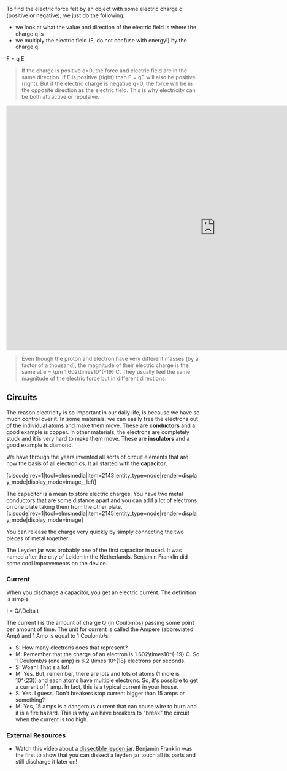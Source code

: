 To find the electric force felt by an object with some electric charge q (positive or negative), we just do the following:

* we look at what the value and direction of the electric field is where the charge q is 
* we multiply the electric field (E, do not confuse with energy!) by the charge q. 

<lrn-math>F = q E</lrn-math>

> If the charge is positive <lrn-math>q>0</lrn-math>, the force and electric field are in the same direction. If E is positive (right) than F = qE will also be positive (right). But if the electric charge is negative <lrn-math>q<0</lrn-math>, the force will be in the opposite direction as the electric field. This is why electricity can be both attractive or repulsive. 

<iframe src="https://h5p.org/h5p/embed/84196" width="1090" height="638" frameborder="0" allowfullscreen="allowfullscreen"></iframe><script src="https://h5p.org/sites/all/modules/h5p/library/js/h5p-resizer.js" charset="UTF-8"></script>
  
> Even though the proton and electron have very different masses (by a factor of a thousand), the magnitude of their electric charge is the same at <lrn-math>e = \pm 1.602\times10^{-19}</lrn-math> C. They usually feel the same magnitude of the electric force but in different directions. 

## Circuits

The reason electricity is so important in our daily life, is because we have so much control over it. In some materials, we can easily free the electrons out of the individual atoms and make them move. These are **conductors** and a good example is copper. In other materials, the electrons are completely stuck and it is very hard to make them move. These are **insulators** and a good example is diamond.

We have through the years invented all sorts of circuit elements that are now the basis of all electronics. It all started with the **capacitor**.

[ciscode|rev=1|tool=elmsmedia|item=2143|entity_type=node|render=display_mode|display_mode=image__left]

The capacitor is a mean to store electric charges. You have two metal conductors that are some distance apart and you can add a lot of electrons on one plate taking them from the other plate.
[ciscode|rev=1|tool=elmsmedia|item=2145|entity_type=node|render=display_mode|display_mode=image]

You can release the charge very quickly by simply connecting the two pieces of metal together.

The Leyden jar was probably one of the first capacitor in used. It was named after the city of Leiden in the Netherlands.  Benjamin Franklin did some cool improvements on the device.

### Current

When you discharge a capacitor, you get an electric current. The definition is simple

<lrn-math>I = Q/\Delta t</lrn-math>

The current <lrn-math>I</lrn-math> is the amount of charge Q (in Coulombs) passing some point per amount of time. The unit for current is called the Ampere (abbreviated Amp) and 1 Amp is equal to 1 Coulomb/s.

- S: How many electrons does that represent?
- M: Remember that the charge of an electron is <lrn-math>1.602\times10^{-19} C</lrn-math>. So 1 Coulomb/s (one amp) is <lrn-math>6.2 \times 10^{18}</lrn-math> electrons per seconds.
- S: Woah! That's a lot!
- M: Yes. But, remember, there are lots and lots of atoms (1 mole is <lrn-math>10^{23}</lrn-math>) and each atoms have multiple electrons. So, it's possible to get a current of 1 amp. In fact, this is a typical current in your house.
- S: Yes. I guess. Don't breakers stop current bigger than 15 amps or something?
- M: Yes, 15 amps is a dangerous current that can cause wire to burn and it is a fire hazard. This is why we have breakers to "break" the circuit when the current is too high.

### External Resources

- Watch this video about a <a href="https://www.youtube.com/watch?v=9ckpQW9sdUg&feature=youtu.be" target="_blank">dissectible leyden jar</a>. Benjamin Franklin was the first to show that you can dissect a leyden jar touch all its parts and still discharge it later on!
